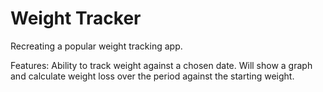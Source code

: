 # Weight Tracker

Recreating a popular weight tracking app. 

Features:
Ability to track weight against a chosen date. 
Will show a graph and calculate weight loss over the period against the starting weight. 
